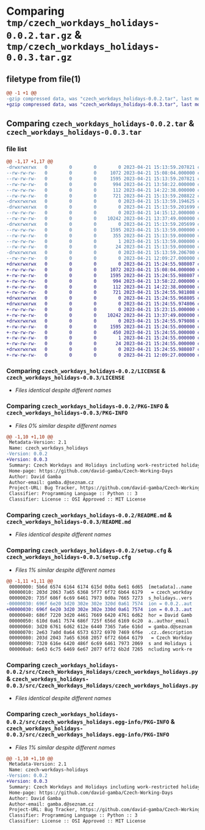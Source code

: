 # Comparing `tmp/czech_workdays_holidays-0.0.2.tar.gz` & `tmp/czech_workdays_holidays-0.0.3.tar.gz`

## filetype from file(1)

```diff
@@ -1 +1 @@
-gzip compressed data, was "czech_workdays_holidays-0.0.2.tar", last modified: Fri Apr 21 15:13:59 2023, max compression
+gzip compressed data, was "czech_workdays_holidays-0.0.3.tar", last modified: Fri Apr 21 15:24:55 2023, max compression
```

## Comparing `czech_workdays_holidays-0.0.2.tar` & `czech_workdays_holidays-0.0.3.tar`

### file list

```diff
@@ -1,17 +1,17 @@
-drwxrwxrwx   0        0        0        0 2023-04-21 15:13:59.207821 czech_workdays_holidays-0.0.2/
--rw-rw-rw-   0        0        0     1072 2023-04-21 15:08:04.000000 czech_workdays_holidays-0.0.2/LICENSE
--rw-rw-rw-   0        0        0     1595 2023-04-21 15:13:59.207821 czech_workdays_holidays-0.0.2/PKG-INFO
--rw-rw-rw-   0        0        0      994 2023-04-21 13:58:22.000000 czech_workdays_holidays-0.0.2/README.md
--rw-rw-rw-   0        0        0      112 2023-04-21 14:22:38.000000 czech_workdays_holidays-0.0.2/pyproject.toml
--rw-rw-rw-   0        0        0      721 2023-04-21 15:13:59.208822 czech_workdays_holidays-0.0.2/setup.cfg
-drwxrwxrwx   0        0        0        0 2023-04-21 15:13:59.194625 czech_workdays_holidays-0.0.2/src/
-drwxrwxrwx   0        0        0        0 2023-04-21 15:13:59.201699 czech_workdays_holidays-0.0.2/src/Czech_Workdays_Holidays/
--rw-rw-rw-   0        0        0        0 2023-04-21 14:15:12.000000 czech_workdays_holidays-0.0.2/src/Czech_Workdays_Holidays/__init__.py
--rw-rw-rw-   0        0        0    10242 2023-04-21 13:37:49.000000 czech_workdays_holidays-0.0.2/src/Czech_Workdays_Holidays/czech_workdays_holidays.py
-drwxrwxrwx   0        0        0        0 2023-04-21 15:13:59.205699 czech_workdays_holidays-0.0.2/src/czech_workdays_holidays.egg-info/
--rw-rw-rw-   0        0        0     1595 2023-04-21 15:13:59.000000 czech_workdays_holidays-0.0.2/src/czech_workdays_holidays.egg-info/PKG-INFO
--rw-rw-rw-   0        0        0      355 2023-04-21 15:13:59.000000 czech_workdays_holidays-0.0.2/src/czech_workdays_holidays.egg-info/SOURCES.txt
--rw-rw-rw-   0        0        0        1 2023-04-21 15:13:59.000000 czech_workdays_holidays-0.0.2/src/czech_workdays_holidays.egg-info/dependency_links.txt
--rw-rw-rw-   0        0        0       24 2023-04-21 15:13:59.000000 czech_workdays_holidays-0.0.2/src/czech_workdays_holidays.egg-info/top_level.txt
-drwxrwxrwx   0        0        0        0 2023-04-21 15:13:59.206700 czech_workdays_holidays-0.0.2/test/
--rw-rw-rw-   0        0        0        0 2023-04-21 12:09:27.000000 czech_workdays_holidays-0.0.2/test/tests.py
+drwxrwxrwx   0        0        0        0 2023-04-21 15:24:55.980807 czech_workdays_holidays-0.0.3/
+-rw-rw-rw-   0        0        0     1072 2023-04-21 15:08:04.000000 czech_workdays_holidays-0.0.3/LICENSE
+-rw-rw-rw-   0        0        0     1595 2023-04-21 15:24:55.980807 czech_workdays_holidays-0.0.3/PKG-INFO
+-rw-rw-rw-   0        0        0      994 2023-04-21 13:58:22.000000 czech_workdays_holidays-0.0.3/README.md
+-rw-rw-rw-   0        0        0      112 2023-04-21 14:22:38.000000 czech_workdays_holidays-0.0.3/pyproject.toml
+-rw-rw-rw-   0        0        0      721 2023-04-21 15:24:55.981808 czech_workdays_holidays-0.0.3/setup.cfg
+drwxrwxrwx   0        0        0        0 2023-04-21 15:24:55.968805 czech_workdays_holidays-0.0.3/src/
+drwxrwxrwx   0        0        0        0 2023-04-21 15:24:55.974806 czech_workdays_holidays-0.0.3/src/Czech_Workdays_Holidays/
+-rw-rw-rw-   0        0        0        0 2023-04-21 15:23:15.000000 czech_workdays_holidays-0.0.3/src/Czech_Workdays_Holidays/__init__.py
+-rw-rw-rw-   0        0        0    10242 2023-04-21 13:37:49.000000 czech_workdays_holidays-0.0.3/src/Czech_Workdays_Holidays/czech_workdays_holidays.py
+drwxrwxrwx   0        0        0        0 2023-04-21 15:24:55.979808 czech_workdays_holidays-0.0.3/src/czech_workdays_holidays.egg-info/
+-rw-rw-rw-   0        0        0     1595 2023-04-21 15:24:55.000000 czech_workdays_holidays-0.0.3/src/czech_workdays_holidays.egg-info/PKG-INFO
+-rw-rw-rw-   0        0        0      450 2023-04-21 15:24:55.000000 czech_workdays_holidays-0.0.3/src/czech_workdays_holidays.egg-info/SOURCES.txt
+-rw-rw-rw-   0        0        0        1 2023-04-21 15:24:55.000000 czech_workdays_holidays-0.0.3/src/czech_workdays_holidays.egg-info/dependency_links.txt
+-rw-rw-rw-   0        0        0       24 2023-04-21 15:24:55.000000 czech_workdays_holidays-0.0.3/src/czech_workdays_holidays.egg-info/top_level.txt
+drwxrwxrwx   0        0        0        0 2023-04-21 15:24:55.980807 czech_workdays_holidays-0.0.3/test/
+-rw-rw-rw-   0        0        0        0 2023-04-21 12:09:27.000000 czech_workdays_holidays-0.0.3/test/tests.py
```

### Comparing `czech_workdays_holidays-0.0.2/LICENSE` & `czech_workdays_holidays-0.0.3/LICENSE`

 * *Files identical despite different names*

### Comparing `czech_workdays_holidays-0.0.2/PKG-INFO` & `czech_workdays_holidays-0.0.3/PKG-INFO`

 * *Files 0% similar despite different names*

```diff
@@ -1,10 +1,10 @@
 Metadata-Version: 2.1
 Name: czech_workdays_holidays
-Version: 0.0.2
+Version: 0.0.3
 Summary: Czech Workdays and Holidays including work-restricted holidays
 Home-page: https://github.com/david-gamba/Czech-Working-Days
 Author: David Gamba
 Author-email: gamba.d@seznam.cz
 Project-URL: Bug Tracker, https://github.com/david-gamba/Czech-Working-Days/issues
 Classifier: Programming Language :: Python :: 3
 Classifier: License :: OSI Approved :: MIT License
```

### Comparing `czech_workdays_holidays-0.0.2/README.md` & `czech_workdays_holidays-0.0.3/README.md`

 * *Files identical despite different names*

### Comparing `czech_workdays_holidays-0.0.2/setup.cfg` & `czech_workdays_holidays-0.0.3/setup.cfg`

 * *Files 1% similar despite different names*

```diff
@@ -1,11 +1,11 @@
 00000000: 5b6d 6574 6164 6174 615d 0d0a 6e61 6d65  [metadata]..name
 00000010: 203d 2063 7a65 6368 5f77 6f72 6b64 6179   = czech_workday
 00000020: 735f 686f 6c69 6461 7973 0d0a 7665 7273  s_holidays..vers
-00000030: 696f 6e20 3d20 302e 302e 320d 0a61 7574  ion = 0.0.2..aut
+00000030: 696f 6e20 3d20 302e 302e 330d 0a61 7574  ion = 0.0.3..aut
 00000040: 686f 7220 3d20 4461 7669 6420 4761 6d62  hor = David Gamb
 00000050: 610d 0a61 7574 686f 725f 656d 6169 6c20  a..author_email 
 00000060: 3d20 6761 6d62 612e 6440 7365 7a6e 616d  = gamba.d@seznam
 00000070: 2e63 7a0d 0a64 6573 6372 6970 7469 6f6e  .cz..description
 00000080: 203d 2043 7a65 6368 2057 6f72 6b64 6179   = Czech Workday
 00000090: 7320 616e 6420 486f 6c69 6461 7973 2069  s and Holidays i
 000000a0: 6e63 6c75 6469 6e67 2077 6f72 6b2d 7265  ncluding work-re
```

### Comparing `czech_workdays_holidays-0.0.2/src/Czech_Workdays_Holidays/czech_workdays_holidays.py` & `czech_workdays_holidays-0.0.3/src/Czech_Workdays_Holidays/czech_workdays_holidays.py`

 * *Files identical despite different names*

### Comparing `czech_workdays_holidays-0.0.2/src/czech_workdays_holidays.egg-info/PKG-INFO` & `czech_workdays_holidays-0.0.3/src/czech_workdays_holidays.egg-info/PKG-INFO`

 * *Files 1% similar despite different names*

```diff
@@ -1,10 +1,10 @@
 Metadata-Version: 2.1
 Name: czech-workdays-holidays
-Version: 0.0.2
+Version: 0.0.3
 Summary: Czech Workdays and Holidays including work-restricted holidays
 Home-page: https://github.com/david-gamba/Czech-Working-Days
 Author: David Gamba
 Author-email: gamba.d@seznam.cz
 Project-URL: Bug Tracker, https://github.com/david-gamba/Czech-Working-Days/issues
 Classifier: Programming Language :: Python :: 3
 Classifier: License :: OSI Approved :: MIT License
```


